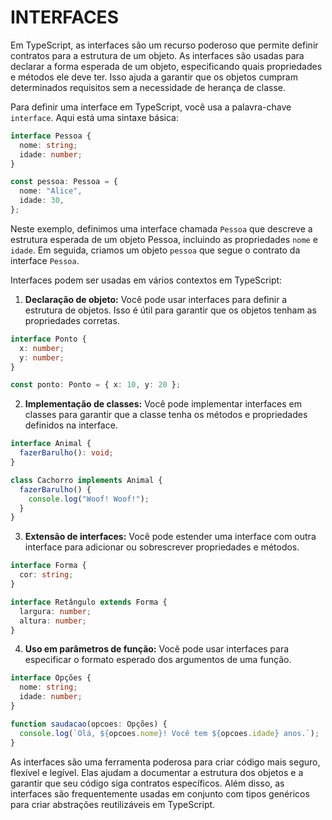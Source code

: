 # INTERFACES
Em TypeScript, as interfaces são um recurso poderoso que permite definir contratos para a estrutura de um objeto. As interfaces são usadas para declarar a forma esperada de um objeto, especificando quais propriedades e métodos ele deve ter. Isso ajuda a garantir que os objetos cumpram determinados requisitos sem a necessidade de herança de classe.

Para definir uma interface em TypeScript, você usa a palavra-chave `interface`. Aqui está uma sintaxe básica:

```typescript
interface Pessoa {
  nome: string;
  idade: number;
}

const pessoa: Pessoa = {
  nome: "Alice",
  idade: 30,
};
```

Neste exemplo, definimos uma interface chamada `Pessoa` que descreve a estrutura esperada de um objeto Pessoa, incluindo as propriedades `nome` e `idade`. Em seguida, criamos um objeto `pessoa` que segue o contrato da interface `Pessoa`.

Interfaces podem ser usadas em vários contextos em TypeScript:

1. **Declaração de objeto:** Você pode usar interfaces para definir a estrutura de objetos. Isso é útil para garantir que os objetos tenham as propriedades corretas.

```typescript
interface Ponto {
  x: number;
  y: number;
}

const ponto: Ponto = { x: 10, y: 20 };
```

2. **Implementação de classes:** Você pode implementar interfaces em classes para garantir que a classe tenha os métodos e propriedades definidos na interface.

```typescript
interface Animal {
  fazerBarulho(): void;
}

class Cachorro implements Animal {
  fazerBarulho() {
    console.log("Woof! Woof!");
  }
}
```

3. **Extensão de interfaces:** Você pode estender uma interface com outra interface para adicionar ou sobrescrever propriedades e métodos.

```typescript
interface Forma {
  cor: string;
}

interface Retângulo extends Forma {
  largura: number;
  altura: number;
}
```

4. **Uso em parâmetros de função:** Você pode usar interfaces para especificar o formato esperado dos argumentos de uma função.

```typescript
interface Opções {
  nome: string;
  idade: number;
}

function saudacao(opcoes: Opções) {
  console.log(`Olá, ${opcoes.nome}! Você tem ${opcoes.idade} anos.`);
}
```

As interfaces são uma ferramenta poderosa para criar código mais seguro, flexível e legível. Elas ajudam a documentar a estrutura dos objetos e a garantir que seu código siga contratos específicos. Além disso, as interfaces são frequentemente usadas em conjunto com tipos genéricos para criar abstrações reutilizáveis em TypeScript. 